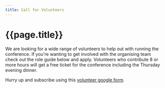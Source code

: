 ```yaml
---
title: Call for Volunteers
---
```


# {{page.title}}

We are looking for a wide range of volunteers to help out with running the conference. If you're wanting to get involved with the organising team check out the role guide below and apply. Volunteers who contribute 8 or more hours will get a free ticket for the conference including the Thursday evening dinner.

Hurry up and subscribe using this [volunteer google form](https://docs.google.com/a/owasp.org/forms/d/e/1FAIpQLSeRK2AUGYQJwEt7q25otRtYRnDZc3RwhRU81mdzuIInhCPBHQ/viewform?c=0&w=1”).
